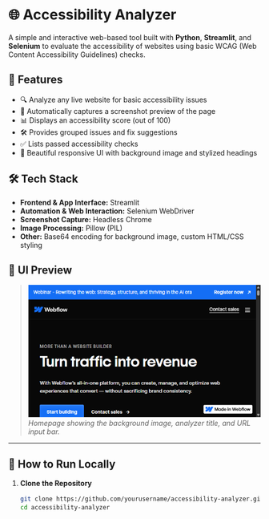 # 🌐 Accessibility Analyzer

A simple and interactive web-based tool built with **Python**, **Streamlit**, and **Selenium** to evaluate the accessibility of websites using basic WCAG (Web Content Accessibility Guidelines) checks.


## 🧠 Features

- 🔍 Analyze any live website for basic accessibility issues
- 📸 Automatically captures a screenshot preview of the page
- 📊 Displays an accessibility score (out of 100)
- 🛠️ Provides grouped issues and fix suggestions
- ✅ Lists passed accessibility checks
- 🎨 Beautiful responsive UI with background image and stylized headings



## 🛠️ Tech Stack

- **Frontend & App Interface:** Streamlit  
- **Automation & Web Interaction:** Selenium WebDriver  
- **Screenshot Capture:** Headless Chrome  
- **Image Processing:** Pillow (PIL)  
- **Other:** Base64 encoding for background image, custom HTML/CSS styling



## 📸 UI Preview

> ![Screenshot](screenshot.png)  
> *Homepage showing the background image, analyzer title, and URL input bar.*

---

## 🚀 How to Run Locally

1. **Clone the Repository**
   ```bash
   git clone https://github.com/yourusername/accessibility-analyzer.git
   cd accessibility-analyzer
